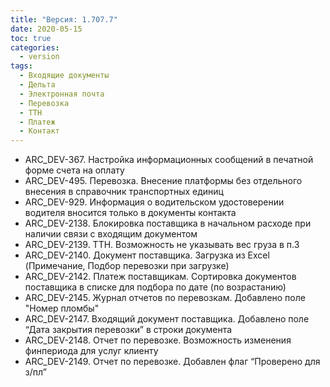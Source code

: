 ```yaml
---
title: "Версия: 1.707.7"
date: 2020-05-15
toc: true
categories:
  - version
tags:
  - Входящие документы
  - Дельта
  - Электронная почта
  - Перевозка
  - ТТН
  - Платеж
  - Контакт
---
```


-   ARC_DEV-367. Настройка информационных сообщений в печатной форме счета на оплату
-   ARC_DEV-495. Перевозка. Внесение платформы без отдельного внесения в справочник транспортных единиц
-   ARC_DEV-929. Информация о водительском удостоверении водителя вносится только в документы контакта
-   ARC_DEV-2138. Блокировка поставщика в начальном расходе при наличии связи с входящим документом
-   ARC_DEV-2139. ТТН. Возможность не указывать вес груза в п.3
-   ARC_DEV-2140. Документ поставщика. Загрузка из Excel (Примечание, Подбор перевозки при загрузке)
-   ARC_DEV-2142. Платеж поставщикам. Сортировка документов поставщика в списке для подбора по дате (по возрастанию)
-   ARC_DEV-2145. Журнал отчетов по перевозкам. Добавлено поле "Номер пломбы"
-   ARC_DEV-2147. Входящий документ поставщика. Добавлено поле “Дата закрытия перевозки” в строки документа
-   ARC_DEV-2148. Отчет по перевозке. Возможность изменения финпериода для услуг клиенту
-   ARC_DEV-2149. Отчет по перевозке. Добавлен флаг “Проверено для з/пл”
